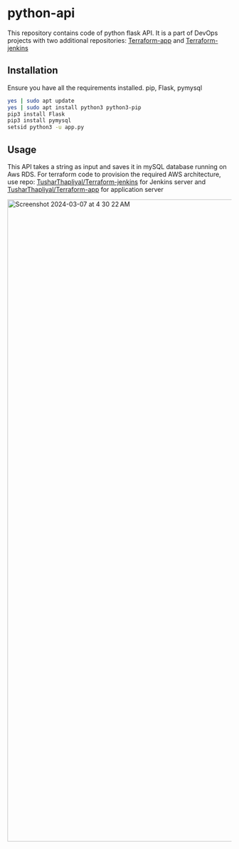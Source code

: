 # python-api

This repository contains code of python flask API. It is a part of DevOps projects with two additional repositories: [Terraform-app](https://github.com/TusharThapliyal/Terraform-app.git) and [Terraform-jenkins](https://github.com/TusharThapliyal/Terraform-jenkins.git)

## Installation

Ensure you have all the requirements installed. pip, Flask, pymysql
```bash
yes | sudo apt update
yes | sudo apt install python3 python3-pip
pip3 install Flask
pip3 install pymysql
setsid python3 -u app.py
```

## Usage 
This API takes a string as input and saves it in mySQL database running on Aws RDS. For terraform code to provision the required AWS architecture, use repo: [TusharThapliyal/Terraform-jenkins](https://github.com/TusharThapliyal/Terraform-jenkins.git) for Jenkins server and [TusharThapliyal/Terraform-app](https://github.com/TusharThapliyal/Terraform-app.git) for application server

<img width="1440" alt="Screenshot 2024-03-07 at 4 30 22 AM" src="https://github.com/TusharThapliyal/python-api/assets/75366942/9cd61494-0f74-4a8c-ae12-5f0fd754f9a7">
